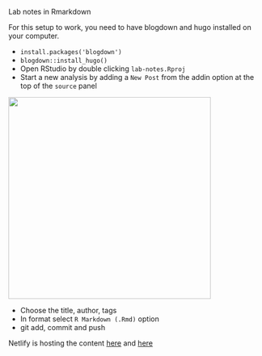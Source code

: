 Lab notes in Rmarkdown

For this setup to work, you need to have blogdown and hugo installed on your computer. 
- `install.packages('blogdown') `
- `blogdown::install_hugo()`
- Open RStudio by double clicking `lab-notes.Rproj`
- Start a new analysis by adding a `New Post` from the addin option at the top of the `source` panel

<img src=https://github.com/hakyimlab/web-haky-personal-notes/blob/master/static/new-post-addin.png width="400x"> 

- Choose the title, author, tags
- In format select `R Markdown (.Rmd)` option
- git add, commit and push

Netlify is hosting the content  [here](https://lab-notes.hakyimlab.org) and [here](https://web-lab-notes-hakyimlab.netlify.app)
